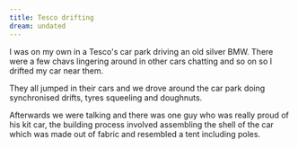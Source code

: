 ```yaml
---
title: Tesco drifting
dream: undated
---
```


I was on my own in a Tesco's car park driving an old silver BMW. There were a few chavs lingering around in other cars chatting and so on so I drifted my car near them.

They all jumped in their cars and we drove around the car park doing synchronised drifts, tyres squeeling and doughnuts.

Afterwards we were talking and there was one guy who was really proud of his kit car, the building process involved assembling the shell of the car which was made out of fabric and resembled a tent including poles.